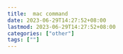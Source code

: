 ```yaml
---
title:  mac command
date: 2023-06-29T14:27:52+08:00
lastmod: 2023-06-29T14:27:52+08:00
categories: ["other"]
tags: [""]
---
```



## 
